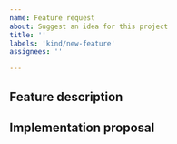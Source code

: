 ```yaml
---
name: Feature request
about: Suggest an idea for this project
title: ''
labels: 'kind/new-feature'
assignees: ''

---
```

<!-- < < < < < < < < < < < < < < < < < < < < < < < < < < < < < < < < < ☺ 
v                            ✰  Thanks for opening an issue! ✰    
v    Before smashing the submit button please review the template.
v    Word of caution: poorly thought-out proposals may be rejected 
v                     without deliberation 
☺ > > > > > > > > > > > > > > > > > > > > > > > > > > > > > > > > >  --> 

## Feature description 
<!-- A clear and concise description of what the problem is. Ex. I'm always frustrated when [...] -->

## Implementation proposal
<!-- A clear and concise description of what you would want to happen. -->

